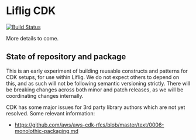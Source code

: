 # Liflig CDK

[![Build Status](https://jenkins.capra.tv/buildStatus/icon?job=cals-libs/liflig-cdk/master)](https://jenkins.capra.tv/job/cals-libs/job/liflig-cdk/job/master)

More details to come.

## State of repository and package

This is an early experiment of building reusable constructs and patterns for
CDK setups, for use within Liflig. We do not expect others to depend on this,
and as such will not be following semantic versioning strictly. There will be
breaking changes across both minor and patch releases, as we will be
coordinating changes internally.

CDK has some major issues for 3rd party library authors which
are not yet resolved. Some relevant information:

* https://github.com/aws/aws-cdk-rfcs/blob/master/text/0006-monolothic-packaging.md
